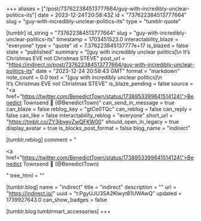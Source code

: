 +++
aliases = ["/post/737622384513777664/guy-with-incredibly-unclear-politics-its"]
date = 2023-12-24T20:58:43Z
id = "737622384513777664"
slug = "guy-with-incredibly-unclear-politics-its"
type = "tumblr-quote"

[tumblr]
id_string = "737622384513777664"
slug = "guy-with-incredibly-unclear-politics-its"
timestamp = 1703451523.0
interactability_blaze = "everyone"
type = "quote"
id = 7.376223845137777e+17
is_blazed = false
state = "published"
summary = "[guy with incredibly unclear politics]\n It’s Christmas EVE not Christmas STEVE"
post_url = "https://indirect.io/post/737622384513777664/guy-with-incredibly-unclear-politics-its"
date = "2023-12-24 20:58:43 GMT"
format = "markdown"
note_count = 0.0
text = "[guy with incredibly unclear politics]\n<br/>It’s Christmas EVE not Christmas STEVE"
is_blaze_pending = false
source = "<a href=\"https://twitter.com/BenedictTown/status/1738953399641514124\">Benedict Townsend 🐀 (@BenedictTown)</a>"
can_send_in_message = true
can_blaze = false
reblog_key = "gtCe0TQc"
can_reblog = false
can_reply = false
can_like = false
interactability_reblog = "everyone"
short_url = "https://tmblr.co/ZY3jbyeyZwQFKW00"
should_open_in_legacy = true
display_avatar = true
is_blocks_post_format = false
blog_name = "indirect"

[tumblr.reblog]
comment = "<p><a href=\"https://twitter.com/BenedictTown/status/1738953399641514124\">Benedict Townsend 🐀 (@BenedictTown)</a></p>"
tree_html = ""

[tumblr.blog]
name = "indirect"
title = "indirect"
description = ""
url = "https://indirect.io/"
uuid = "t:PgyUJU3SA2Klwyt81UWAwQ"
updated = 1739927643.0
can_show_badges = false

[tumblr.blog.tumblrmart_accessories]
+++
